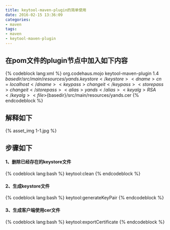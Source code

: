 ```yaml
---
title: keytool-maven-plugin的简单使用
date: 2016-02-15 13:36:09
categories: 
- maven
tags:
- maven
- keytool-maven-plugin
---
```

## 在pom文件的plugin节点中加入如下内容
{% codeblock lang:xml %}
<plugin>
	<groupId>org.codehaus.mojo</groupId>
	<artifactId>keytool-maven-plugin</artifactId>
	<version>1.4</version>
	<configuration>
		<keystore>${basedir}/src/main/resources/yands.keystore</keystore>
		<dname>cn=localhost</dname>
		<keypass>changeit</keypass>
		<storepass>changeit</storepass>
		<alias>yands</alias>
		<keyalg>RSA</keyalg>
		<file>${basedir}/src/main/resources/yands.cer</file>
	</configuration>
</plugin>
{% endcodeblock %}
## 解释如下
{% asset_img 1-1.jpg %}
<!-- more -->
## 步骤如下
#### 1、删除已经存在的keystore文件
{% codeblock lang:bash %}
keytool:clean
{% endcodeblock %}
#### 2、生成keystore文件
{% codeblock lang:bash %}
keytool:generateKeyPair
{% endcodeblock %}
#### 3、生成客户端使用cer文件
{% codeblock lang:bash %}
keytool:exportCertificate
{% endcodeblock %}

